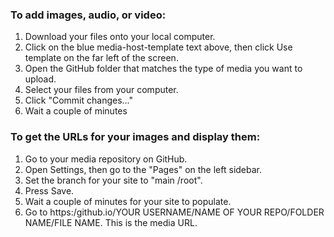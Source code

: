 ### To add images, audio, or video:

1. Download your files onto your local computer.
2. Click on the blue media-host-template text above, then click Use template on the far left of the screen.
3. Open the GitHub folder that matches the type of media you want to upload.
4. Select your files from your computer.
5. Click "Commit changes..."
6. Wait a couple of minutes

### To get the URLs for your images and display them:
1. Go to your media repository on GitHub.
2. Open Settings, then go to the "Pages" on the left sidebar.
3. Set the branch for your site to "main /root".
4. Press Save.
5. Wait a couple of minutes for your site to populate.
6. Go to https:/github.io/YOUR USERNAME/NAME OF YOUR REPO/FOLDER NAME/FILE NAME. This is the media URL.

